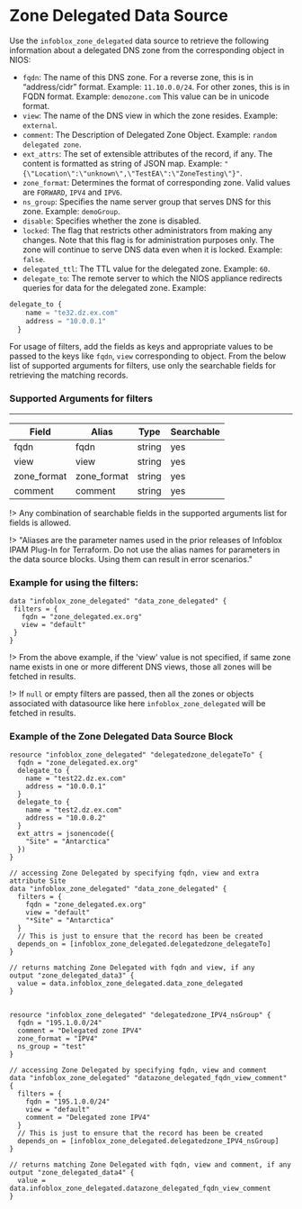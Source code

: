 # Zone Delegated Data Source

Use the `infoblox_zone_delegated` data source to retrieve the following information about a delegated DNS zone from the corresponding object in NIOS:

* `fqdn`: The name of this DNS zone. For a reverse zone, this is in “address/cidr” format. Example: `11.10.0.0/24`. For other zones, this is in FQDN format. Example: `demozone.com` This value can be in unicode format.
* `view`: The name of the DNS view in which the zone resides. Example: `external`.
* `comment`: The Description of Delegated Zone Object. Example: `random delegated zone`.
* `ext_attrs`: The set of extensible attributes of the record, if any. The content is formatted as string of JSON map. Example: `"{\"Location\":\"unknown\",\"TestEA\":\"ZoneTesting\"}"`.
* `zone_format`: Determines the format of corresponding zone. Valid values are `FORWARD`, `IPV4` and `IPV6`.
* `ns_group`: Specifies the name server group that serves DNS for this zone. Example: `demoGroup`.
* `disable`: Specifies whether the zone is disabled.
* `locked`: The flag that restricts other administrators from making any changes. Note that this flag is for administration purposes only. The zone will continue to serve DNS data even when it is locked. Example: `false`.
* `delegated_ttl`: The TTL value for the delegated zone. Example: `60`.
* `delegate_to`: The remote server to which the NIOS appliance redirects queries for data for the delegated zone. Example:
```terraform
delegate_to {
    name = "te32.dz.ex.com"
    address = "10.0.0.1"
  }
```

For usage of filters, add the fields as keys and appropriate values to be passed to the keys like `fqdn`, `view` corresponding to object.
From the below list of supported arguments for filters,  use only the searchable fields for retrieving the matching records.

### Supported Arguments for filters

-----
| Field       | Alias       | Type   | Searchable |
|-------------|-------------|--------|------------|
| fqdn        | fqdn        | string | yes        |
| view        | view        | string | yes        |
| zone_format | zone_format | string | yes        |
| comment     | comment     | string | yes        |


!> Any combination of searchable fields in the supported arguments list for fields is allowed.

!> "Aliases are the parameter names used in the prior releases of Infoblox IPAM Plug-In for Terraform. Do not use the alias names for parameters in the data source blocks. Using them can result in error scenarios."

### Example for using the filters:
 ```hcl
data "infoblox_zone_delegated" "data_zone_delegated" {
  filters = {
    fqdn = "zone_delegated.ex.org"
    view = "default"
  }
}
 ```
!> From the above example, if the 'view' value is not specified, if same zone name exists in one or more different DNS views, those
all zones will be fetched in results.

!> If `null` or empty filters are passed, then all the zones or objects associated with datasource like here `infoblox_zone_delegated` will be fetched in results.

### Example of the Zone Delegated Data Source Block

```hcl
resource "infoblox_zone_delegated" "delegatedzone_delegateTo" {
  fqdn = "zone_delegated.ex.org"
  delegate_to {
    name = "test22.dz.ex.com"
    address = "10.0.0.1"
  }
  delegate_to {
    name = "test2.dz.ex.com"
    address = "10.0.0.2"
  }
  ext_attrs = jsonencode({
    "Site" = "Antarctica"
  })
}

// accessing Zone Delegated by specifying fqdn, view and extra attribute Site
data "infoblox_zone_delegated" "data_zone_delegated" {
  filters = {
    fqdn = "zone_delegated.ex.org"
    view = "default"
    "*Site" = "Antarctica"
  }
  // This is just to ensure that the record has been be created
  depends_on = [infoblox_zone_delegated.delegatedzone_delegateTo]
}

// returns matching Zone Delegated with fqdn and view, if any
output "zone_delegated_data3" {
  value = data.infoblox_zone_delegated.data_zone_delegated
}


resource "infoblox_zone_delegated" "delegatedzone_IPV4_nsGroup" {
  fqdn = "195.1.0.0/24"
  comment = "Delegated zone IPV4"
  zone_format = "IPV4"
  ns_group = "test"
}

// accessing Zone Delegated by specifying fqdn, view and comment
data "infoblox_zone_delegated" "datazone_delegated_fqdn_view_comment" {
  filters = {
    fqdn = "195.1.0.0/24"
    view = "default"
    comment = "Delegated zone IPV4"
  }
  // This is just to ensure that the record has been be created
  depends_on = [infoblox_zone_delegated.delegatedzone_IPV4_nsGroup]
}

// returns matching Zone Delegated with fqdn, view and comment, if any
output "zone_delegated_data4" {
  value = data.infoblox_zone_delegated.datazone_delegated_fqdn_view_comment
}
```
